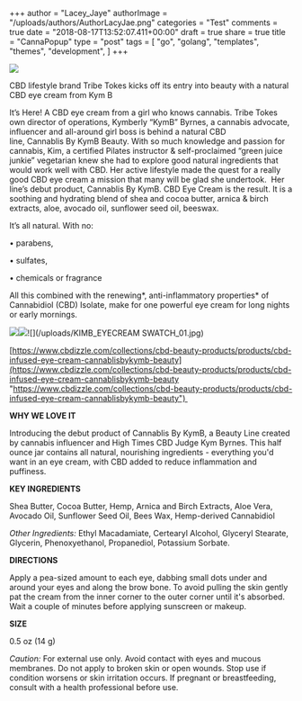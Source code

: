 +++
author = "Lacey_Jaye"
authorImage = "/uploads/authors/AuthorLacyJae.png"
categories = "Test"
comments = true
date = "2018-08-17T13:52:07.411+00:00"
draft = true
share = true
title = "CannaPopup"
type = "post"
tags = [
    "go",
    "golang",
    "templates",
    "themes",
    "development",
]
+++

![](/uploads/CannaBLISWKymB_Logo_160x160@2x.jpg)

CBD lifestyle brand Tribe Tokes kicks off its entry into beauty with a natural CBD eye cream from Kym B 

It’s Here! A CBD eye cream from a girl who knows cannabis. Tribe Tokes own director of operations, Kymberly “KymB” Byrnes, a cannabis advocate, influencer and all-around girl boss is behind a natural CBD line, Cannablis By KymB Beauty. With so much knowledge and passion for cannabis, Kim, a certified Pilates instructor & self-proclaimed “green juice junkie” vegetarian knew she had to explore good natural ingredients that would work well with CBD. Her active lifestyle made the quest for a really good CBD eye cream a mission that many will be glad she undertook.  Her line’s debut product, Cannablis By KymB. CBD Eye Cream is the result. It is a soothing and hydrating blend of shea and cocoa butter, arnica & birch extracts, aloe, avocado oil, sunflower seed oil, beeswax. 

It’s all natural. With no: 

• parabens, 

• sulfates, 

• chemicals or fragrance 

All this combined with the renewing*, anti-inflammatory properties* of Cannabidiol (CBD) Isolate, make for one powerful eye cream for long nights or early mornings.

![](/uploads/EyeCream6_4x6forweb.jpg)![](/uploads/eyecream_sidebyside.jpg)![](/uploads/KIMB_EYECREAM SWATCH_01.jpg)

[https://www.cbdizzle.com/collections/cbd-beauty-products/products/cbd-infused-eye-cream-cannablisbykymb-beauty](https://www.cbdizzle.com/collections/cbd-beauty-products/products/cbd-infused-eye-cream-cannablisbykymb-beauty "https://www.cbdizzle.com/collections/cbd-beauty-products/products/cbd-infused-eye-cream-cannablisbykymb-beauty") 

**WHY WE LOVE IT** 

Introducing the debut product of Cannablis By KymB, a Beauty Line created by cannabis influencer and High Times CBD Judge Kym Byrnes. This half ounce jar contains all natural, nourishing ingredients - everything you'd want in an eye cream, with CBD added to reduce inflammation and puffiness. 

**KEY INGREDIENTS**  

Shea Butter, Cocoa Butter, Hemp, Arnica and Birch Extracts, Aloe Vera, Avocado Oil, Sunflower Seed Oil, Bees Wax, Hemp-derived Cannabidiol  

_Other Ingredients:_ Ethyl Macadamiate, Certearyl Alcohol, Glyceryl Stearate, Glycerin, Phenoxyethanol, Propanediol, Potassium Sorbate. 

**DIRECTIONS** 

Apply a pea-sized amount to each eye, dabbing small dots under and around your eyes and along the brow bone. To avoid pulling the skin gently pat the cream from the inner corner to the outer corner until it's absorbed. Wait a couple of minutes before applying sunscreen or makeup.  

**SIZE** 

0\.5 oz (14 g) 

_Caution:_ For external use only. Avoid contact with eyes and mucous membranes. Do not apply to broken skin or open wounds. Stop use if condition worsens or skin irritation occurs. If pregnant or breastfeeding, consult with a health professional before use. 